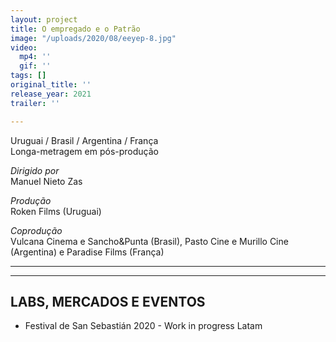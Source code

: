 ```yaml
---
layout: project
title: O empregado e o Patrão
image: "/uploads/2020/08/eeyep-8.jpg"
video:
  mp4: ''
  gif: ''
tags: []
original_title: ''
release_year: 2021
trailer: ''

---
```

Uruguai / Brasil / Argentina / França    
Longa-metragem em pós-produção

_Dirigido por_  
Manuel Nieto Zas

_Produção_  
Roken Films (Uruguai)

_Coprodução_    
Vulcana Cinema e Sancho&Punta (Brasil), Pasto Cine e Murillo Cine (Argentina) e Paradise Films (França)

***

***

## LABS, MERCADOS E EVENTOS

* Festival de San Sebastián 2020 - Work in progress Latam